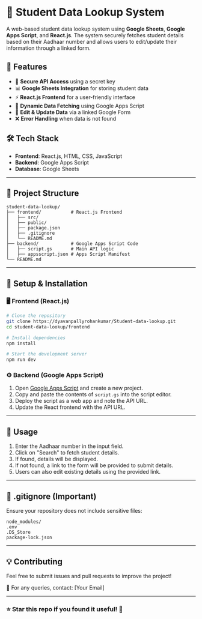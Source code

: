 # 📌 Student Data Lookup System

A web-based student data lookup system using **Google Sheets**, **Google Apps Script**, and **React.js**. The system securely fetches student details based on their Aadhaar number and allows users to edit/update their information through a linked form.

## 🚀 Features
- 🔐 **Secure API Access** using a secret key
- 📊 **Google Sheets Integration** for storing student data
- ⚡ **React.js Frontend** for a user-friendly interface
- 🔄 **Dynamic Data Fetching** using Google Apps Script
- 📝 **Edit & Update Data** via a linked Google Form
- ❌ **Error Handling** when data is not found

## 🛠️ Tech Stack
- **Frontend**: React.js, HTML, CSS, JavaScript
- **Backend**: Google Apps Script
- **Database**: Google Sheets

---

## 📂 Project Structure
```
student-data-lookup/
├── frontend/           # React.js Frontend
│   ├── src/
│   ├── public/
│   ├── package.json
│   ├── .gitignore
│   └── README.md
├── backend/            # Google Apps Script Code
│   ├── script.gs       # Main API logic
│   ├── appsscript.json # Apps Script Manifest
└── README.md
```

---

## 🔧 Setup & Installation

### 🖥️ Frontend (React.js)
```bash
# Clone the repository
git clone https://dyavanpallyrohankumar/Student-data-lookup.git
cd student-data-lookup/frontend

# Install dependencies
npm install

# Start the development server
npm run dev
```

### ⚙️ Backend (Google Apps Script)
1. Open [Google Apps Script](https://script.google.com/) and create a new project.
2. Copy and paste the contents of `script.gs` into the script editor.
3. Deploy the script as a web app and note the API URL.
4. Update the React frontend with the API URL.

---

## 🔗 Usage
1. Enter the Aadhaar number in the input field.
2. Click on "Search" to fetch student details.
3. If found, details will be displayed.
4. If not found, a link to the form will be provided to submit details.
5. Users can also edit existing details using the provided link.

---

## 🛑 .gitignore (Important)
Ensure your repository does not include sensitive files:
```
node_modules/
.env
.DS_Store
package-lock.json
```

---

## 💡 Contributing
Feel free to submit issues and pull requests to improve the project!

📧 For any queries, contact: [Your Email]

---

### ⭐ Star this repo if you found it useful! 🚀

